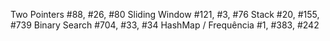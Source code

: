 
Two Pointers	#88, #26, #80
Sliding Window	#121, #3, #76
Stack	#20, #155, #739
Binary Search	#704, #33, #34
HashMap / Frequência	#1, #383, #242
